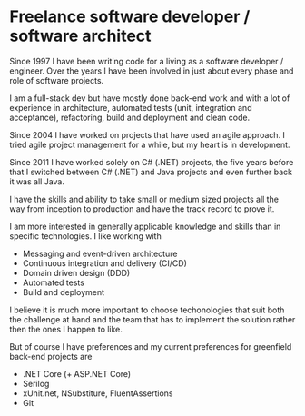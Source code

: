 # Freelance software developer / software architect

Since 1997 I have been writing code for a living as a software developer / engineer. Over the years I have been involved in just about every phase and role of software projects.

I am a full-stack dev but have mostly done back-end work and with a lot of experience in architecture, automated tests (unit, integration and acceptance), refactoring, build and deployment and clean code.

Since 2004 I have worked on projects that have used an agile approach. I tried agile project management for a while, but my heart is in development.

Since 2011 I have worked solely on C# (.NET) projects, the five years before that I switched between C# (.NET) and Java projects and even further back it was all Java.

I have the skills and ability to take small or medium sized projects all the way from inception to production and have the track record to prove it.

I am more interested in generally applicable knowledge and skills than in specific technologies. I like working with

- Messaging and event-driven architecture
- Continuous integration and delivery (CI/CD)
- Domain driven design (DDD)
- Automated tests
- Build and deployment

I believe it is much more important to choose techonologies that suit both the challenge at hand and the team that has to implement the solution rather then the ones I happen to like.

But of course I have preferences and my current preferences for greenfield back-end projects are

- .NET Core (+ ASP.NET Core)
- Serilog
- xUnit.net, NSubstiture, FluentAssertions
- Git
